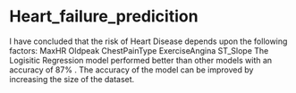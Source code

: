 # Heart_failure_predicition
I have concluded that the risk of Heart Disease depends upon the following factors: MaxHR Oldpeak ChestPainType ExerciseAngina ST_Slope The Logisitic Regression model performed better than other models with an accuracy of 87% . The accuracy of the model can be improved by increasing the size of the dataset. 
